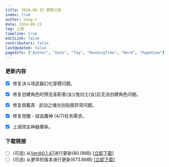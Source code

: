 ```yaml
---
title: 2024-09-15 更新公告
index: true
author: Vang-z
date: 2024-09-15
tag: 公告
timeline: true
editLink: false
contributors: false
lastUpdated: false
pageInfo: ["Author", "Date", "Tag", "ReadingTime", "Word", "PageView"]
---
```


### 更新内容
- [x] 修复决斗场<a>武器幻化</a>穿模问题。
- [x] 修复创建角色时预览<a>圣职者(女)/鬼剑士(女)</a>后无法创建角色问题。
- [x] 修复佩戴<a>真 · 武动之魂光剑</a>贴图异常问题。
- [x] 修复<a>觉醒 - 狱血魔神 (4/7)</a>任务需求。
- [x] 上调<a>领主神器</a>爆率。


### 下载链接
- [ ] <a>(可选)</a> 从<a>Ver@0.1.47</a>进行更新(80.0MB) [[立即下载]](https://api.noki.icu/pan/cloud189/shareToDown?url=https://cloud.189.cn/web/share?code=j6ZFZvr6B7fi&passCode=9jge&fileId)
- [ ] <a>(可选)</a> 从<a>更早的版本</a>进行更新(673.8MB) [[立即下载]](https://api.noki.icu/pan/cloud189/shareToDown?url=https://cloud.189.cn/web/share?code=JFvUjiaI3y6j&passCode=lt9y&fileId)
